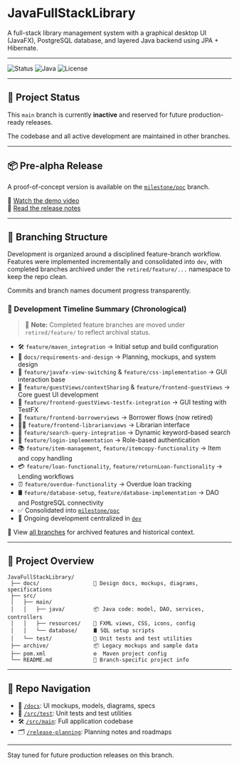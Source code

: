 # JavaFullStackLibrary

A full-stack library management system with a graphical desktop UI (JavaFX), PostgreSQL database, and layered Java backend using JPA + Hibernate.

---

![Status](https://img.shields.io/badge/status-pre--alpha-yellow)
![Java](https://img.shields.io/badge/java-21-blue)
![License](https://img.shields.io/github/license/MartinTCode/JavaFullStackLibrary)

---

## 📌 Project Status

This `main` branch is currently **inactive** and reserved for future production-ready releases.

The codebase and all active development are maintained in other branches.

---

## 📦 Pre-alpha Release

A proof-of-concept version is available on the [`milestone/poc`](../../tree/milestone/poc) branch.

🎥 [Watch the demo video](https://github.com/MartinTCode/JavaFullStackLibrary/releases/download/v0.1.0-prealpha/javafullstacklibrary_demo_compressed.mp4)  
📄 [Read the release notes](../../releases/tag/v0.1.0-prealpha)

---



## 🌱 Branching Structure

Development is organized around a disciplined feature-branch workflow. Features were implemented incrementally and consolidated into `dev`, with completed branches archived under the `retired/feature/...` namespace to keep the repo clean.

Commits and branch names document progress transparently.

### 🏁 Development Timeline Summary (Chronological)

> 📁 **Note:** Completed feature branches are moved under `retired/feature/` to reflect archival status.

- 🛠️ `feature/maven_integration` → Initial setup and build configuration
- 📐 `docs/requirements-and-design` → Planning, mockups, and system design
- 🧩 `feature/javafx-view-switching` & `feature/css-implementation` → GUI interaction base
- 🎯 `feature/guestViews/contextSharing` & `feature/frontend-guestViews` → Core guest UI development
- 🧪 `feature/frontend-guestViews-testfx-integration` → GUI testing with TestFX
- 🔁 `feature/frontend-borrowerviews` → Borrower flows (now retired)
- 👩‍🏫 `feature/frontend-librarianviews` → Librarian interface
- 🔎 `feature/search-query-integration` → Dynamic keyword-based search
- 🔐 `feature/login-implementation` → Role-based authentication
- 📚 `feature/item-management`, `feature/itemcopy-functionality` → Item and copy handling
- 💳 `feature/loan-functionality`, `feature/returnLoan-functionality` → Lending workflows
- ⏰ `feature/overdue-functionality` → Overdue loan tracking
- 🛢️ `feature/database-setup`, `feature/database-implementation` → DAO and PostgreSQL connectivity
- ✅ Consolidated into [`milestone/poc`](../../tree/milestone/poc)
- 🚧 Ongoing development centralized in [`dev`](../../tree/dev)

📂 View [all branches](../../branches) for archived features and historical context.

---

## 🧭 Project Overview

```
JavaFullStackLibrary/
 ├── docs/                 📁 Design docs, mockups, diagrams, specifications
 ├── src/
 │   ├── main/
 │   │   ├── java/         📦 Java code: model, DAO, services, controllers
 │   │   ├── resources/    🎨 FXML views, CSS, icons, config
 │   │   └── database/     🛢️ SQL setup scripts
 │   └── test/             🧪 Unit tests and test utilities
 ├── archive/              📦 Legacy mockups and sample data
 ├── pom.xml               ⚙️  Maven project config
 └── README.md             📘 Branch-specific project info
```

---

## 📂 Repo Navigation

- 📁 [`/docs`](../../tree/milestone/poc/docs): UI mockups, models, diagrams, specs
- 🧪 [`/src/test`](../../tree/milestone/poc/src/test): Unit tests and test utilities
- 🛠️ [`/src/main`](../../tree/milestone/poc/src/main): Full application codebase
- 🗂️ [`/release-planning`](../../tree/milestone/poc/release-planning): Planning notes and roadmaps

---

Stay tuned for future production releases on this branch.
